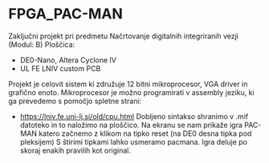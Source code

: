 # FPGA_PAC-MAN
Zaključni projekt pri predmetu Načrtovanje digitalnih integriranih vezji (Modul: B)
Ploščica:
 - DE0-Nano, Altera Cyclone IV
 - UL FE LNIV custom PCB

Projekt je celovit sistem ki združuje 12 bitni mikroprocesor, VGA driver in grafično enoto.
Mikroprocesor je možno programirati v assembly jeziku, ki ga prevedemo s pomočjo spletne strani:
 - https://lniv.fe.uni-lj.si/old/cpu.html 
Dobljeno sintakso shranimo v .mif datoteko in to naložimo na ploščico.
Na ekranu se nam prikaže igra PAC-MAN katero začnemo z klikom na tipko reset (na DE0 desna tipka pod pleksijem)
S štirimi tipkami lahko usmeramo pacmana. Igra deluje po skoraj enakih pravilih kot original.
